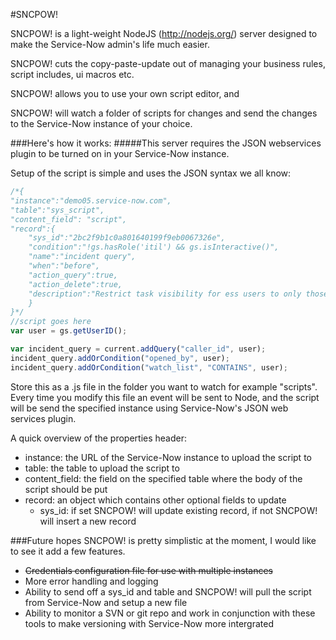 #SNCPOW!

SNCPOW! is a light-weight NodeJS (http://nodejs.org/) server designed to make the Service-Now admin's life much easier.

SNCPOW! cuts the copy-paste-update out of managing your business rules, script includes, ui macros etc.

SNCPOW! allows you to use your own script editor, and 

SNCPOW! will watch a folder of scripts for changes and send the changes to the Service-Now instance of your choice.

###Here's how it works:
#####This server requires the JSON webservices plugin to be turned on in your Service-Now instance.

Setup of the script is simple and uses the JSON syntax we all know:
```javascript
/*{
"instance":"demo05.service-now.com",
"table":"sys_script",
"content_field": "script",
"record":{
    "sys_id":"2bc2f9b1c0a801640199f9eb0067326e",
    "condition":"!gs.hasRole('itil') && gs.isInteractive()",
    "name":"incident query",
    "when":"before",
    "action_query":true,
    "action_delete":true,
    "description":"Restrict task visibility for ess users to only those incidents where: the ess user is the caller, the incident was opened by the ess user an the ess user is on the watch list. Updated from JSON"
    }
}*/
//script goes here
var user = gs.getUserID();

var incident_query = current.addQuery("caller_id", user);
incident_query.addOrCondition("opened_by", user);
incident_query.addOrCondition("watch_list", "CONTAINS", user);
```

Store this as a .js file in the folder you want to watch for example "scripts".
Every time you modify this file an event will be sent to Node, and the script will be send the specified instance using Service-Now's JSON web services plugin.


A quick overview of the properties header:
* instance: the URL of the Service-Now instance to upload the script to
* table: the table to upload the script to
* content_field: the field on the specified table where the body of the script should be put
* record: an object which contains other optional fields to update
	* sys_id: if set SNCPOW! will update existing record, if not SNCPOW! will insert a new record

###Future hopes
SNCPOW! is pretty simplistic at the moment, I would like to see it add a few features.
* ~~Credentials configuration file for use with multiple instances~~
* More error handling and logging
* Ability to send off a sys_id and table and SNCPOW! will pull the script from Service-Now and setup a new file
* Ability to monitor a SVN or git repo and work in conjunction with these tools to make versioning with Service-Now more intergrated

